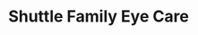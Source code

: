 ---
title: "Shuttle Family Eye Care"
url: /saint-petersburg/shuttle-family-eye-care/
shop: optician
---